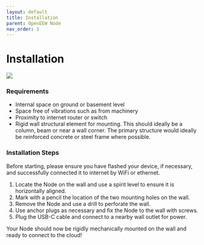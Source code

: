 ```yaml
---
layout: default
title: Installation
parent: OpenEEW Node
nav_order: 1
---
```


# Installation

![](/assets/images/node-installation.gif)

### Requirements

- Internal space on ground or basement level
- Space free of vibrations such as from machinery
- Proximity to internet router or switch
- Rigid wall structural element for mounting. This should ideally be a column, beam or near a wall corner. The primary structure would ideally be reinforced concrete or steel frame where possible.

### Installation Steps

Before starting, please ensure you have flashed your device, if necessary, and successfully connected it to internet by WiFi or ethernet.

1. Locate the Node on the wall and use a spirit level to ensure it is horizontally aligned.
2. Mark with a pencil the location of the two mounting holes on the wall.
3. Remove the Node and use a drill to perforate the wall.
4. Use anchor plugs as necessary and fix the Node to the wall with screws.
5. Plug the USB-C cable and connect to a nearby wall outlet for power.

Your Node should now be rigidly mechanically mounted on the wall and ready to connect to the cloud!
